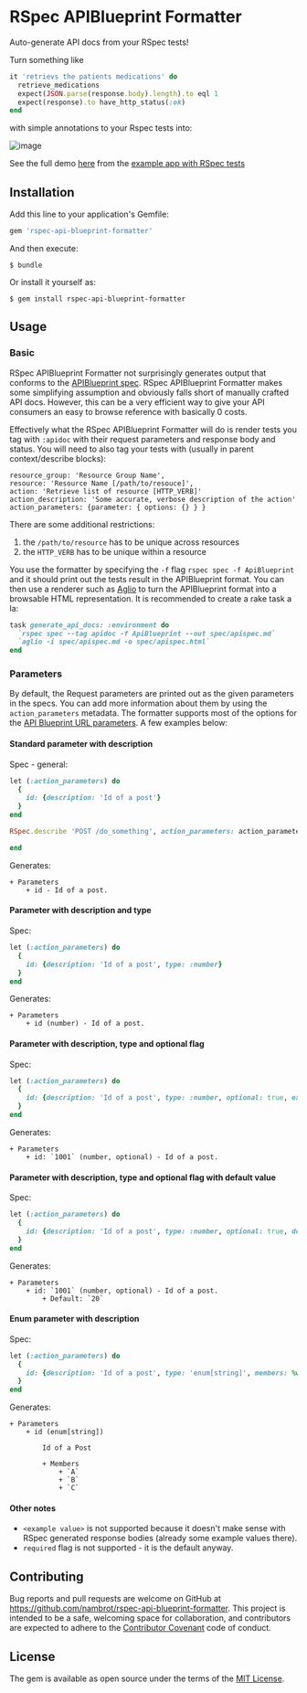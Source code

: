 # RSpec APIBlueprint Formatter

Auto-generate API docs from your RSpec tests!

Turn something like

````ruby
it 'retrievs the patients medications' do
  retrieve_medications
  expect(JSON.parse(response.body).length).to eql 1
  expect(response).to have_http_status(:ok)
end
````

with simple annotations to your Rspec tests into:

![image](https://cloud.githubusercontent.com/assets/571810/11172057/0560c5b2-8bcd-11e5-9339-97dc11656fe2.png)

See the full demo [here](http://htmlpreview.github.io/?https://raw.githubusercontent.com/nambrot/blueprint-formatter-example-app/master/spec/apispec.html) from the [example app with RSpec tests](https://github.com/nambrot/blueprint-formatter-example-app)

## Installation

Add this line to your application's Gemfile:

```ruby
gem 'rspec-api-blueprint-formatter'
```

And then execute:

    $ bundle

Or install it yourself as:

    $ gem install rspec-api-blueprint-formatter

## Usage

### Basic

RSpec APIBlueprint Formatter not surprisingly generates output that conforms to the [APIBlueprint spec](https://apiblueprint.org/). RSpec APIBlueprint Formatter makes some simplifying assumption and obviously falls short of manually crafted API docs. However, this can be a very efficient way to give your API consumers an easy to browse reference with basically 0 costs.

Effectively what the RSpec APIBlueprint Formatter will do is render tests you tag with `:apidoc` with their request parameters and response body and status. You will need to also tag your tests with (usually in parent context/describe blocks):

````
resource_group: 'Resource Group Name',
resource: 'Resource Name [/path/to/resouce]',
action: 'Retrieve list of resource [HTTP_VERB]'
action_description: 'Some accurate, verbose description of the action'
action_parameters: {parameter: { options: {} } }
````

There are some additional restrictions:

1. the `/path/to/resource` has to be unique across resources
2. the `HTTP_VERB` has to be unique within a resource

You use the formatter by specifying the `-f` flag `rspec spec -f ApiBlueprint` and it should print out the tests result in the APIBlueprint format. You can then use a renderer such as [Aglio](https://github.com/danielgtaylor/aglio) to turn the APIBlueprint format into a browsable HTML representation. It is recommended to create a rake task a la:

````ruby
task generate_api_docs: :environment do
  `rspec spec --tag apidoc -f ApiBlueprint --out spec/apispec.md`
  `aglio -i spec/apispec.md -o spec/apispec.html`
end
````

### Parameters

By default, the Request parameters are printed out as the given parameters in the specs. You can add more information about them by using the `action_parameters` metadata. The formatter supports most of the options for the [API Blueprint URL parameters](https://github.com/apiaryio/api-blueprint/blob/master/API%20Blueprint%20Specification.md#uri-parameters-section). A few examples below:

#### Standard parameter with description

Spec - general:

```ruby
let (:action_parameters) do
  {
    id: {description: 'Id of a post'}
  }
end

RSpec.describe 'POST /do_something', action_parameters: action_parameters, resource_group: 'Resources', resource: 'Resource', action: 'Do something', action_description: 'Do something' do

end
```

Generates:

```apib
+ Parameters
    + id - Id of a post.
```

#### Parameter with description and type

Spec:

```ruby
let (:action_parameters) do
  {
    id: {description: 'Id of a post', type: :number}
  }
end
```

Generates:

```apib
+ Parameters
    + id (number) - Id of a post.
```

#### Parameter with description, type and optional flag

Spec:

```ruby
let (:action_parameters) do
  {
    id: {description: 'Id of a post', type: :number, optional: true, example: 1001}
  }
end
```

Generates:

```apib
+ Parameters
    + id: `1001` (number, optional) - Id of a post.
```

#### Parameter with description, type and optional flag with default value

Spec:

```ruby
let (:action_parameters) do
  {
    id: {description: 'Id of a post', type: :number, optional: true, default: 20, example: 1001}
  }
end
```

Generates:

```apib
+ Parameters
    + id: `1001` (number, optional) - Id of a post.
        + Default: `20`
```

#### Enum parameter with description

Spec:

```ruby
let (:action_parameters) do
  {
    id: {description: 'Id of a post', type: 'enum[string]', members: %w(A B C)}
  }
end
```

Generates:

```apib
+ Parameters
    + id (enum[string])

        Id of a Post

        + Members
            + `A`
            + `B`
            + `C`
```

#### Other notes

- `<example value>` is not supported because it doesn't make sense with RSpec generated response bodies (already some example values there).
- `required` flag is not supported - it is the default anyway.

## Contributing

Bug reports and pull requests are welcome on GitHub at https://github.com/nambrot/rspec-api-blueprint-formatter. This project is intended to be a safe, welcoming space for collaboration, and contributors are expected to adhere to the [Contributor Covenant](contributor-covenant.org) code of conduct.

## License

The gem is available as open source under the terms of the [MIT License](http://opensource.org/licenses/MIT).
